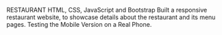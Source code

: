 RESTAURANT
HTML, CSS, JavaScript and Bootstrap
Built a responsive restaurant website, to showcase details
about the restaurant and its menu pages.
Testing the Mobile Version on a Real Phone.
